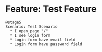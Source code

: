 # Feature: Test Feature

```feature
@stage5
Scenario: Test Scenario
  * I open page "/"
  * I see login form
  * Login form have email field
  * Login form have password field
```
